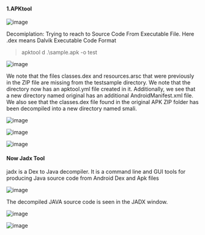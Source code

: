 #### 1.APKtool

![image](https://github.com/RahulMMenon011/Android-Security/assets/140642506/a000eeda-2e1b-46fa-8a76-27d17762599c)

Decomiplation: Trying to reach to Source Code From Executable File. Here .dex means Dalvik Executable Code Format

> apktool d .\sample.apk -o test

![image](https://github.com/RahulMMenon011/Android-Security/assets/140642506/5d51446a-540d-422f-9de1-0180c6ed7ef2)

We note that the files classes.dex and resources.arsc that were previously in the ZIP file are missing from the testsample directory. We note that the directory now has an apktool.yml file created in it. Additionally, we see that a new directory named original has an additional AndroidManifest.xml file. We also see that the classes.dex file found in the original APK ZIP folder has been decompiled into a new directory named smali.

![image](https://github.com/RahulMMenon011/Android-Security/assets/140642506/e5067346-7591-4944-80af-e369390335bc)

![image](https://github.com/RahulMMenon011/Android-Security/assets/140642506/52a096f3-4a29-4650-8178-9732895e444b)

![image](https://github.com/RahulMMenon011/Android-Security/assets/140642506/22a106a6-244a-4c18-a596-b712acce28ce)

#### Now Jadx Tool

jadx is a Dex to Java decompiler. It is a command line and GUI tools for producing Java source code from Android Dex and Apk files

![image](https://github.com/RahulMMenon011/Android-Security/assets/140642506/d5445d3d-3c7d-45ba-a34b-ad516679c693)

The decompiled JAVA source code is seen in the JADX window.

![image](https://github.com/RahulMMenon011/Android-Security/assets/140642506/39026607-8d55-4b6b-85e2-3599d6e972ff)


![image](https://github.com/RahulMMenon011/Android-Security/assets/140642506/074771e9-296f-4eb4-8e9f-b489cd10b7d7)
